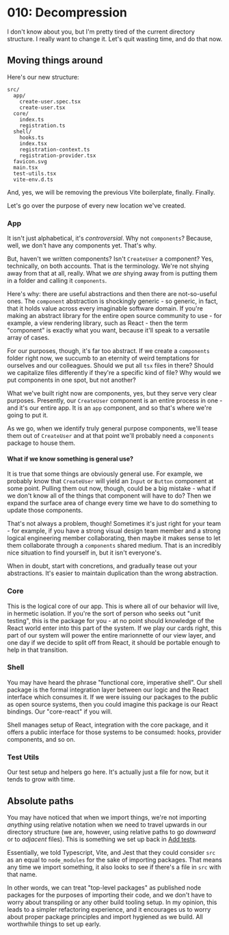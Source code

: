 # 010: Decompression

I don't know about you, but I'm pretty tired of the current directory structure. I really want to change it. Let's quit wasting time, and do that now.

## Moving things around

Here's our new structure:

```
src/
  app/
    create-user.spec.tsx
    create-user.tsx
  core/
    index.ts
    registration.ts
  shell/
    hooks.ts
    index.tsx
    registration-context.ts
    registration-provider.tsx
  favicon.svg
  main.tsx
  test-utils.tsx
  vite-env.d.ts
```

And, yes, we will be removing the previous Vite boilerplate, finally. Finally.

Let's go over the purpose of every new location we've created.

### App

It isn't just alphabetical, it's _controversial_. Why not `components`? Because, well, we don't have any components yet. That's why.

But, haven't we written components? Isn't `CreateUser` a component? Yes, technically, on both accounts. That is the terminology. We're not shying away from that at all, really. What we _are_ shying away from is putting them in a folder and calling it `components`.

Here's why: there are useful abstractions and then there are not-so-useful ones. The `component` abstraction is shockingly generic - so generic, in fact, that it holds value across every imaginable software domain. If you're making an abstract library for the entire open source community to use - for example, a view rendering library, such as React - then the term "component" is exactly what you want, because it'll speak to a versatile array of cases.

For our purposes, though, it's far too abstract. If we create a `components` folder right now, we succumb to an eternity of weird temptations for ourselves and our colleagues. Should we put all `tsx` files in there? Should we capitalize files differently if they're a specific kind of file? Why would we put components in one spot, but not another?

What we've built right now are components, yes, but they serve very clear purposes. Presently, our `CreateUser` component is an entire process in one - and it's our entire app. It is an `app` component, and so that's where we're going to put it.

As we go, when we identify truly general purpose components, we'll tease them out of `CreateUser` and at that point we'll probably need a `components` package to house them.

#### What if we know something is general use?

It is true that some things are obviously general use. For example, we probably know that `CreateUser` will yield an `Input` or `Button` component at some point. Pulling them out now, though, could be a big mistake - what if we don't know all of the things that component will have to do? Then we expand the surface area of change every time we have to do something to update those components.

That's not always a problem, though! Sometimes it's just right for your team - for example, if you have a strong visual design team member and a strong logical engineering member collaborating, then maybe it makes sense to let them collaborate through a `components` shared medium. That is an incredibly nice situation to find yourself in, but it isn't everyone's.

When in doubt, start with concretions, and gradually tease out your abstractions. It's easier to maintain duplication than the wrong abstraction.

### Core

This is the logical core of our app. This is where all of our behavior will live, in hermetic isolation. If you're the sort of person who seeks out "unit testing", this is the package for you - at no point should knowledge of the React world enter into this part of the system. If we play our cards right, this part of our system will power the entire marionnette of our view layer, and one day if we decide to split off from React, it should be portable enough to help in that transition.

### Shell

You may have heard the phrase "functional core, imperative shell". Our shell package is the formal integration layer between our logic and the React interface which consumes it. If we were issuing our packages to the public as open source systems, then you could imagine this package is our React bindings. Our "core-react" if you will.

Shell manages setup of React, integration with the core package, and it offers a public interface for those systems to be consumed: hooks, provider components, and so on.

### Test Utils

Our test setup and helpers go here. It's actually just a file for now, but it tends to grow with time.

## Absolute paths

You may have noticed that when we import things, we're not importing _anything_ using relative notation when we need to travel upwards in our directory structure (we are, however, using relative paths to go _downward_ or to _adjacent_ files). This is something we set up back in [Add tests](./001-add-tests.md).

Essentially, we told Typescript, Vite, and Jest that they could consider `src` as an equal to `node_modules` for the sake of importing packages. That means any time we import something, it also looks to see if there's a file in `src` with that name.

In other words, we can treat "top-level packages" as published node packages for the purposes of importing their code, and we don't have to worry about transpiling or any other build tooling setup. In my opinion, this leads to a simpler refactoring experience, and it encourages us to worry about proper package principles and import hygiened as we build. All worthwhile things to set up early.
